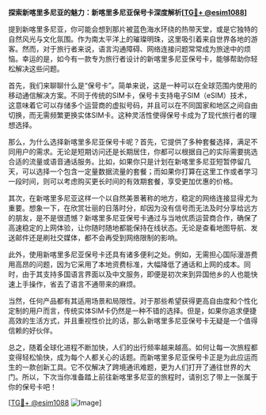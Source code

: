 **探索新喀里多尼亚的魅力：新喀里多尼亚保号卡深度解析[[TG💪+ @esim1088](https://t.me/s/esim1088)]**

提到新喀里多尼亚，你可能会想到那片被蓝色海水环绕的热带天堂，或是它独特的自然风光与文化氛围。作为南太平洋上的璀璨明珠，这里吸引着来自世界各地的游客。然而，对于旅行者来说，语言沟通障碍、网络连接问题常常成为旅途中的烦恼。幸运的是，如今有一款专为旅行者设计的新喀里多尼亚保号卡，能够帮助你轻松解决这些问题。

首先，我们来聊聊什么是“保号卡”。简单来说，这是一种可以在全球范围内使用的移动通信解决方案。不同于传统的SIM卡，保号卡支持电子SIM（eSIM）技术，这意味着它可以存储多个运营商的虚拟号码，并且可以在不同国家和地区之间自由切换，而无需频繁更换实体SIM卡。这种灵活性使得保号卡成为了现代旅行者的理想选择。

那么，为什么选择新喀里多尼亚保号卡呢？首先，它提供了多种套餐选择，满足不同用户的需求。无论是短期访问还是长期居住，你都可以根据自己的实际需要挑选合适的流量或语音通话服务。比如，如果你只是计划在新喀里多尼亚短暂停留几天，可以选择一个包含一定量数据流量的套餐；而如果你打算在这里工作或者学习一段时间，则可以考虑购买更长时间的有效期套餐，享受更加优惠的价格。

其次，在新喀里多尼亚这样一个以自然美景著称的地方，稳定的网络连接显得尤为重要。想象一下，在欣赏壮丽的日落时分，却因为没有信号而无法及时分享给远方的朋友，是不是很遗憾？新喀里多尼亚保号卡通过与当地优质运营商合作，确保了高速稳定的上网体验，让你随时随地都能保持在线状态。无论是查看地图导航、发送邮件还是刷社交媒体，都不会再受到网络限制的影响。

此外，使用新喀里多尼亚保号卡还具有诸多便利之处。例如，无需担心国际漫游费用高昂的问题，因为它采用了本地资费标准，大幅降低了通话和上网的成本。同时，由于其支持多国语言界面以及中文服务，即便是初次来到异国他乡的人也能快速上手操作，省去了语言不通带来的麻烦。

当然，任何产品都有其适用场景和局限性。对于那些希望获得更高自由度和个性化定制的用户而言，传统实体SIM卡仍然是一种不错的选择。但是，如果你追求便捷高效的生活方式，并且重视性价比的话，那么新喀里多尼亚保号卡无疑是一个值得信赖的好伙伴。

总之，随着全球化进程不断加快，人们的出行频率越来越高。如何让每一次旅程都变得轻松愉快，成为每个人都关心的话题。而新喀里多尼亚保号卡正是为此应运而生的一款创新工具。它不仅解决了跨境通讯难题，更为人们打开了通往世界的大门。所以，下次当你准备踏上前往新喀里多尼亚的旅程时，请别忘了带上一张属于你的保号卡吧！

[[TG💪+ @esim1088](https://t.me/s/esim1088) ![Image](https://i.postimg.cc/4NQfJmqS/Snipaste-2025-05-13-00-14-12.png)]